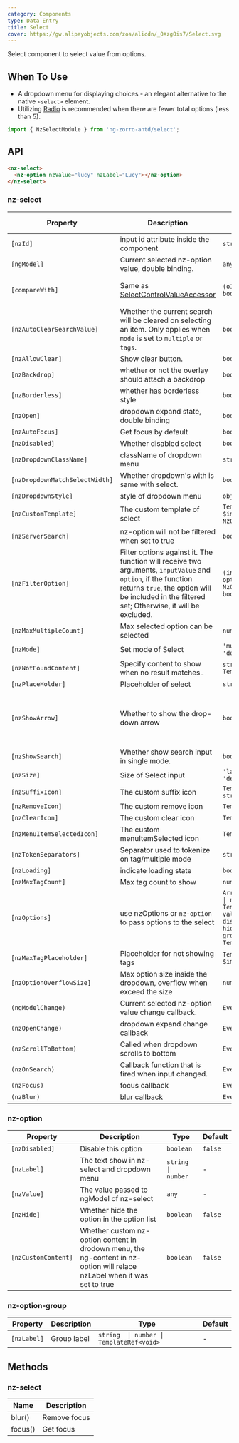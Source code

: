 ```yaml
---
category: Components
type: Data Entry
title: Select
cover: https://gw.alipayobjects.com/zos/alicdn/_0XzgOis7/Select.svg
---
```


Select component to select value from options.

## When To Use

- A dropdown menu for displaying choices - an elegant alternative to the native `<select>` element.
- Utilizing [Radio](/components/radio/en) is recommended when there are fewer total options (less than 5).

```ts
import { NzSelectModule } from 'ng-zorro-antd/select';
```

## API

```html
<nz-select>
  <nz-option nzValue="lucy" nzLabel="Lucy"></nz-option>
</nz-select>
```

### nz-select

| Property | Description | Type | Default | Global Config |
| -------- | ----------- | ---- | ------- | ------- |
| `[nzId]` | input id attribute inside the component| `string` | - |
| `[ngModel]` | Current selected nz-option value, double binding. | `any \| any[]` | - |
| `[compareWith]` | Same as [SelectControlValueAccessor](https://angular.io/api/forms/SelectControlValueAccessor#caveat-option-selection) | `(o1: any, o2: any) => boolean` | `(o1: any, o2: any) => o1===o2` |
| `[nzAutoClearSearchValue]` | Whether the current search will be cleared on selecting an item. Only applies when `mode` is set to `multiple` or `tags`. | `boolean` | `true` |
| `[nzAllowClear]` | Show clear button. | `boolean` | `false` |
| `[nzBackdrop]` | whether or not the overlay should attach a backdrop | `boolean` | `false` |
| `[nzBorderless]` | whether has borderless style | `boolean` | `false` | ✅ |
| `[nzOpen]` | dropdown expand state, double binding | `boolean` | `false` |
| `[nzAutoFocus]` | Get focus by default | `boolean` | `false` |
| `[nzDisabled]` | Whether disabled select | `boolean` | `false` |
| `[nzDropdownClassName]` | className of dropdown menu | `string` | - |
| `[nzDropdownMatchSelectWidth]` | Whether dropdown's with is same with select. | `boolean` | `true` |
| `[nzDropdownStyle]` | style of dropdown menu | `object` | - |
| `[nzCustomTemplate]` | The custom template of select | `TemplateRef<{ $implicit: NzOptionComponent }>` | - |
| `[nzServerSearch]` | nz-option will not be filtered when set to true | `boolean` | `false` |
| `[nzFilterOption]` | Filter options against it. The function will receive two arguments, `inputValue` and `option`, if the function returns `true`, the option will be included in the filtered set; Otherwise, it will be excluded. | `(input?: string, option?: NzOptionComponent) => boolean;` | - |
| `[nzMaxMultipleCount]` |  Max selected option can be selected | `number` | `Infinity` |
| `[nzMode]` | Set mode of Select | `'multiple' \| 'tags' \| 'default'` | `'default'` |
| `[nzNotFoundContent]` | Specify content to show when no result matches.. | `string  \|  TemplateRef<void>` | `'Not Found'` |
| `[nzPlaceHolder]` | Placeholder of select | `string` | - |
| `[nzShowArrow]` | Whether to show the drop-down arrow | `boolean` | `true`(for single select), `false`(for multiple select) |
| `[nzShowSearch]` | Whether show search input in single mode. | `boolean` | `false` |
| `[nzSize]` | Size of Select input | `'large' \| 'small' \| 'default'` | `'default'` |
| `[nzSuffixIcon]` | The custom suffix icon | `TemplateRef<any> \| string` | - |  ✅ |
| `[nzRemoveIcon]` | The custom remove icon | `TemplateRef<any>` | - |
| `[nzClearIcon]` | The custom clear icon | `TemplateRef<any>` | - |
| `[nzMenuItemSelectedIcon]` | The custom menuItemSelected icon | `TemplateRef<any>` | - |
| `[nzTokenSeparators]` | Separator used to tokenize on tag/multiple mode | `string[]` | `[]` |
| `[nzLoading]` | indicate loading state | `boolean` | false |
| `[nzMaxTagCount]` | Max tag count to show| `number` | - |
| `[nzOptions]` | use nzOptions or `nz-option` to pass options to the select  | `Array<{ label: string  \| number \| TemplateRef<any>; value: any; disabled?: boolean; hide?: boolean; groupLabel?: string \| TemplateRef<any>;}>` | - |
| `[nzMaxTagPlaceholder]` | Placeholder for not showing tags | `TemplateRef<{ $implicit: any[] }>` | - |
| `[nzOptionOverflowSize]` | Max option size inside the dropdown, overflow when exceed the size | `number` | `8` |
| `(ngModelChange)` | Current selected nz-option value change callback. | `EventEmitter<any[]>` | - |
| `(nzOpenChange)` | dropdown expand change callback | `EventEmitter<boolean>` | `false` |
| `(nzScrollToBottom)` | Called when dropdown scrolls to bottom | `EventEmitter<any>` | - |
| `(nzOnSearch)` | Callback function that is fired when input changed. | `EventEmitter<string>` | - |
| `(nzFocus)` | focus callback | `EventEmitter<any>` | - |
| `(nzBlur)` | blur callback | `EventEmitter<any>` | - |

### nz-option

| Property | Description | Type | Default |
| -------- | ----------- | ---- | ------- |
| `[nzDisabled]` | Disable this option | `boolean` | `false` |
| `[nzLabel]` | The text show in nz-select and dropdown menu | `string  \| number` | - |
| `[nzValue]` | The value passed to ngModel of nz-select | `any ` | - |
| `[nzHide]` | Whether hide the option in the option list | `boolean` | `false` |
| `[nzCustomContent]` | Whether custom nz-option content in drodown menu, the ng-content in nz-option will relace nzLabel when it was set to true | `boolean` | `false` |

### nz-option-group

| Property | Description | Type | Default |
| -------- | ----------- | ---- | ------- |
| `[nzLabel]` | Group label | `string  \| number \| TemplateRef<void>` | - |

## Methods

### nz-select

| Name | Description |
| --- | --- |
| blur() | Remove focus |
| focus() | Get focus |
